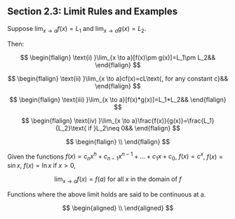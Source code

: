## Section 2.3: Limit Rules and Examples

Suppose $\lim_{x \to a}f(x)=L_1$ and $\lim_{x \to a}g(x)=L_2$.

Then:

$$
\begin{flalign}
\text{i) }\lim_{x \to a}[f(x)\pm g(x)]=L_1\pm L_2&&
\end{flalign}
$$

$$
\begin{flalign}
\text{ii) }\lim_{x \to a}cf(x)=cL\text{, for any constant c}&&
\end{flalign}
$$

$$
\begin{flalign}
\text{iii) }\lim_{x \to a}[f(x)*g(x)]=L_1*L_2&&
\end{flalign}
$$

$$
\begin{flalign}
\text{iv) }\lim_{x \to a}\frac{f(x)}{g(x)}=\frac{L_1}{L_2}\text{ if }L_2\neq 0&&
\end{flalign}
$$

$$
\begin{flalign}
\\
\end{flalign}
$$

Given the functions $f(x)=c_nx^h+c_{n-1}x^{n-1}+...+c_1x+c_0$, $f(x)=c^x$, $f(x)=\sin{x}$, $f(x)=\ln{x}\text{ if }x>0$, 

$$
\lim_{x \to a}f(x)=f(a)\text{ for all }x\text{ in the domain of }f
$$

Functions where the above limit holds are said to be continuous at a.

$$
\begin{aligned}
\\
\end{aligned}
$$

